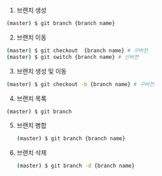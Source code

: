 1. 브랜치 생성

  ```bash
  (master) $ git branch {branch name}
  ```

2. 브랜치 이동

  ```bash
  (master) $ git checkout  {branch name} # 구버전
  (master) $ git switch {branch name} # 신버전
  ```

3. 브랜치 생성 및 이동

  ```bash
  (master) $ git checkout -b {branch name} # 구버전
  ```

4. 브랜치 목록

  ```bash
  (master) $ git branch 
  ```

5. 브랜치 병합

   ```bash
   (master) $ git branch {branch name}
   ```

6. 브랜치 삭제

   ```bash
   (master) $ git branch -d {branch name}
   ```

   
